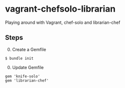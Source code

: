 vagrant-chefsolo-librarian
==========================

Playing around with Vagrant, chef-solo and librarian-chef

Steps
-----

0. Create a Gemfile
```
$ bundle init
```
0. Update Gemfile
```
gem 'knife-solo'
gem 'librarian-chef'
```
